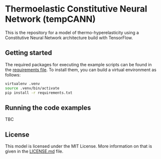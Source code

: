 # Thermoelastic Constitutive Neural Network (tempCANN)

This is the repository for a model of thermo-hyperelasticity using a Constitutive Neural Network architecture build with TensorFlow.

## Getting started
The required packages for executing the example scripts can be found in the [requirements file](requirements.txt). To install them, you can build a virtual environment as follows:
```bash
virtualenv .venv
source .venv/bin/activate
pip install -r requirements.txt
```

## Running the code examples
TBC

## License
This model is licensed under the MIT License. More information on that is given in the [LICENSE.md](LICENSE.md) file.